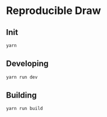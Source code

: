# Reproducible Draw

## Init

```bash
yarn
```

## Developing

```bash
yarn run dev
```

## Building

```bash
yarn run build
```
